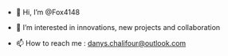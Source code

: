 - 👋 Hi, I’m @Fox4148
- 👀 I’m interested in innovations, new projects and collaboration

- 📫 How to reach me : danys.chalifour@outlook.com

<!---
Fox4148/Fox4148 is a ✨ special ✨ repository because its `README.md` (this file) appears on your GitHub profile.
You can click the Preview link to take a look at your changes.
--->

